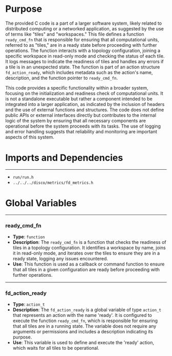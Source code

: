 # Purpose
The provided C code is a part of a larger software system, likely related to distributed computing or a networked application, as suggested by the use of terms like "tiles" and "workspaces." This file defines a function `ready_cmd_fn` that is responsible for ensuring that all computational units, referred to as "tiles," are in a ready state before proceeding with further operations. The function interacts with a topology configuration, joining a specific workspace in read-only mode and checking the status of each tile. It logs messages to indicate the readiness of tiles and handles any errors if a tile is in an unexpected state. The function is part of an action structure `fd_action_ready`, which includes metadata such as the action's name, description, and the function pointer to `ready_cmd_fn`.

This code provides a specific functionality within a broader system, focusing on the initialization and readiness check of computational units. It is not a standalone executable but rather a component intended to be integrated into a larger application, as indicated by the inclusion of headers and the use of external functions and structures. The code does not define public APIs or external interfaces directly but contributes to the internal logic of the system by ensuring that all necessary components are operational before the system proceeds with its tasks. The use of logging and error handling suggests that reliability and monitoring are important aspects of this system.
# Imports and Dependencies

---
- `run/run.h`
- `../../../disco/metrics/fd_metrics.h`


# Global Variables

---
### ready\_cmd\_fn
- **Type**: `function`
- **Description**: The `ready_cmd_fn` is a function that checks the readiness of tiles in a topology configuration. It identifies a workspace by name, joins it in read-only mode, and iterates over the tiles to ensure they are in a ready state, logging any issues encountered.
- **Use**: This function is used as a callback or command function to ensure that all tiles in a given configuration are ready before proceeding with further operations.


---
### fd\_action\_ready
- **Type**: `action_t`
- **Description**: The `fd_action_ready` is a global variable of type `action_t` that represents an action with the name 'ready'. It is configured to execute the function `ready_cmd_fn`, which is responsible for ensuring that all tiles are in a running state. The variable does not require any arguments or permissions and includes a description indicating its purpose.
- **Use**: This variable is used to define and execute the 'ready' action, which waits for all tiles to be operational.


